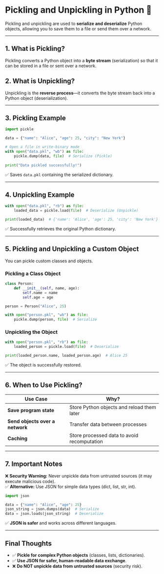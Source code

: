 # **Pickling and Unpickling in Python** 🥒

Pickling and unpickling are used to **serialize and deserialize** Python objects, allowing you to save them to a file or send them over a network.

---

## **1. What is Pickling?**
Pickling converts a Python object into a **byte stream** (serialization) so that it can be stored in a file or sent over a network.

## **2. What is Unpickling?**
Unpickling is the **reverse process**—it converts the byte stream back into a Python object (deserialization).

---

## **3. Pickling Example**
```python
import pickle

data = {"name": "Alice", "age": 25, "city": "New York"}

# Open a file in write-binary mode
with open("data.pkl", "wb") as file:
    pickle.dump(data, file)  # Serialize (Pickle)
    
print("Data pickled successfully!")
```
✅ Saves `data.pkl` containing the serialized dictionary.

---

## **4. Unpickling Example**
```python
with open("data.pkl", "rb") as file:
    loaded_data = pickle.load(file)  # Deserialize (Unpickle)

print(loaded_data)  # {'name': 'Alice', 'age': 25, 'city': 'New York'}
```
✅ Successfully retrieves the original Python dictionary.

---

## **5. Pickling and Unpickling a Custom Object**
You can pickle custom classes and objects.

### **Pickling a Class Object**
```python
class Person:
    def __init__(self, name, age):
        self.name = name
        self.age = age

person = Person("Alice", 25)

with open("person.pkl", "wb") as file:
    pickle.dump(person, file)  # Serialize
```

### **Unpickling the Object**
```python
with open("person.pkl", "rb") as file:
    loaded_person = pickle.load(file)  # Deserialize

print(loaded_person.name, loaded_person.age)  # Alice 25
```
✅ The object is successfully restored.

---

## **6. When to Use Pickling?**
| **Use Case** | **Why?** |
|-------------|---------|
| **Save program state** | Store Python objects and reload them later |
| **Send objects over a network** | Transfer data between processes |
| **Caching** | Store processed data to avoid recomputation |

---

## **7. Important Notes**
❌ **Security Warning:** Never unpickle data from untrusted sources (it may execute malicious code).  
✅ **Alternative:** Use JSON for simple data types (dict, list, str, int).  

```python
import json

data = {"name": "Alice", "age": 25}
json_string = json.dumps(data)  # Serialize
data = json.loads(json_string)  # Deserialize
```
✅ **JSON is safer** and works across different languages.

---

## **Final Thoughts**
- ✅ **Pickle for complex Python objects** (classes, lists, dictionaries).  
- ✅ **Use JSON for safer, human-readable data exchange**.  
- ❌ **Do NOT unpickle data from untrusted sources** (security risk).  

